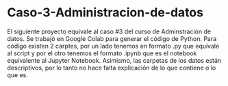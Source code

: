 # Caso-3-Administracion-de-datos

El siguiente proyecto equivale al caso #3 del curso de Adminstración de datos. Se trabajó en Google Colab para generar el código de Python.
Para código existen 2 carptes, por un lado tenemos en formato .py que equivale al script y por el otro tenemos el formato .ipynb que es el 
notebook equivalente al Jupyter Notebook. Asimismo, las carpetas de los datos están descriptivos, por lo tanto no hace falta explicación de lo que contiene o lo que es.
